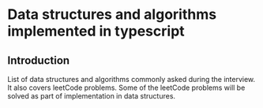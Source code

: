 # Data structures and algorithms implemented in typescript

## Introduction
List of data structures and algorithms commonly asked during the interview. It also covers leetCode problems. Some of the leetCode problems will be solved as part of implementation in data structures.  